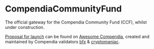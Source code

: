 # CompendiaCommunityFund
The official gateway for the Compendia Community Fund (CCF), whilst under construction.

[Proposal for launch](https://github.com/Bx64/Awesome-Compendia/blob/master/awesome-blog/CompendiaCommunityFund_Proposal.md) can be found on [Awesome Compendia](https://github.com/Bx64/Awesome-Compendia), created and maintained by Compendia validators [bfx](https://bindscan.io/wallets/cT6Mi5r2qz3GSNkGFjunfM8DLdE9duxRGx) & [cryptomaniac](https://bindscan.io/wallets/cnKNhexcrt8piotBQZfU3URFyrswTtJjAx).
